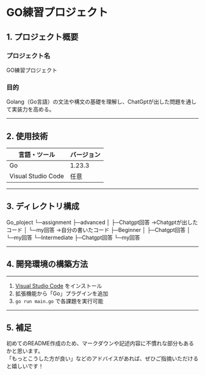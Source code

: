 # GO練習プロジェクト

## 1. プロジェクト概要

### プロジェクト名
GO練習プロジェクト

### 目的
Golang（Go言語）の文法や構文の基礎を理解し、ChatGptが出した問題を通して実装力を高める。

---

## 2. 使用技術

| 言語・ツール         | バージョン |
|----------------------|------------|
| Go                   | 1.23.3     |
| Visual Studio Code   | 任意       |

---

## 3. ディレクトリ構成
Go_ploject
└─assignment
    ├─advanced
    │  ├─Chatgpt回答 ->Chatgptが出したコード
    │  └─my回答 ->自分の書いたコード
    ├─Beginner
    │  ├─Chatgpt回答
    │  └─my回答
    └─Intermediate
        ├─Chatgpt回答
        └─my回答

---

## 4. 開発環境の構築方法

---

1. [Visual Studio Code](https://code.visualstudio.com/) をインストール  
2. 拡張機能から「Go」プラグインを追加  
3. `go run main.go` で各課題を実行可能  

---

## 5. 補足

初めてのREADME作成のため、マークダウンや記述内容に不慣れな部分もあるかと思います。  
「もっとこうした方が良い」などのアドバイスがあれば、ぜひご指摘いただけると嬉しいです！